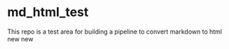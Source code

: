 # md_html_test
This repo is a test area for building a pipeline to convert markdown to html
new new
